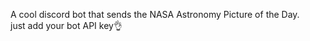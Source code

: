 A cool discord bot that sends the NASA Astronomy Picture of the Day.<br>
just add your bot API key👌
